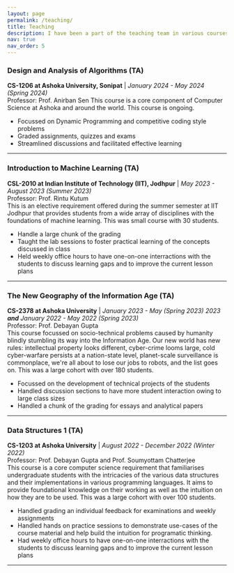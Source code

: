 ```yaml
---
layout: page
permalink: /teaching/
title: Teaching
description: I have been a part of the teaching team in various courses, as shown below
nav: true
nav_order: 5
---
```


### Design and Analysis of Algorithms (TA)

**CS-1206 at Ashoka University, Sonipat** | _January 2024 - May 2024 (Spring 2024)_    
Professor: Prof. Anirban Sen 
This course is a core component of Computer Science at Ashoka and around the world. This course is ongoing.
- Focussed on Dynamic Programming and competitive coding style problems
- Graded assignments, quizzes and exams
- Streamlined discussions and facilitated effective learning

----

### Introduction to Machine Learning (TA)
**CSL-2010 at Indian Institute of Technology (IIT), Jodhpur** | _May 2023 - August 2023 (Summer 2023)_    
Professor: Prof. Rintu Kutum   
This is an elective requirement offered during the summer semester at IIT Jodhpur that provides students from a wide array of disciplines with the foundations of machine learning. This was small course with 30 students.
- Handle a large chunk of the grading
- Taught the lab sessions to foster practical learning of the concepts discussed in class
- Held weekly office hours to have one-on-one interractions with the students to discuss learning gaps and to improve the current lesson plans

----

### The New Geography of the Information Age (TA)
**CS-2378 at Ashoka University** | _January 2023 - May (Spring 2023) 2023 **and** January 2022 - May 2022 (Spring 2023)_    
Professor: Prof. Debayan Gupta  
This course focussed on socio-technical problems caused by humanity blindly stumbling its way into the Information Age. Our new world has new rules: intellectual property looks different, cyber-crime looms large, cold cyber-warfare persists at a nation-state level, planet-scale surveillance is commonplace, we're all about to lose our jobs to robots, and the list goes on. This was a large cohort with over 180 students.
- Focussed on the development of technical projects of the students
- Handled discussion sections to have more student interaction owing to large class sizes
- Handled a chunk of the grading for essays and analytical papers

----


### Data Structures 1 (TA)
**CS-1203 at Ashoka University** | _August 2022 - December 2022 (Winter 2022)_  
Professor: Prof. Debayan Gupta and Prof. Soumyottam Chatterjee  
This course is a core computer science requirement that familiarises undergraduate students with the intricacies of the various data structures and their implementations in various programming languages. It aims to provide foundational knowledge on their working as well as the intuition on how they are to be used. This was a large cohort with over 100 students.  
- Handled grading an individual feedback for examinations and weekly assignments
- Handled hands on practice sessions to demonstrate use-cases of the course material and help build the intuition for programatic thinking.
- Had weekly office hours to have one-on-one interractions with the students to discuss learning gaps and to improve the current lesson plans

----
